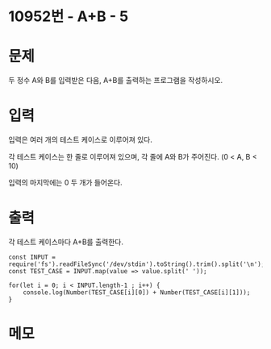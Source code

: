 # 10952번 - A+B - 5


# 문제
두 정수 A와 B를 입력받은 다음, A+B를 출력하는 프로그램을 작성하시오.

# 입력
입력은 여러 개의 테스트 케이스로 이루어져 있다.

각 테스트 케이스는 한 줄로 이루어져 있으며, 각 줄에 A와 B가 주어진다. (0 < A, B < 10)

입력의 마지막에는 0 두 개가 들어온다.

# 출력
각 테스트 케이스마다 A+B를 출력한다.
```
const INPUT = require('fs').readFileSync('/dev/stdin').toString().trim().split('\n');
const TEST_CASE = INPUT.map(value => value.split(' '));

for(let i = 0; i < INPUT.length-1 ; i++) {
    console.log(Number(TEST_CASE[i][0]) + Number(TEST_CASE[i][1]));
}
```

# 메모
